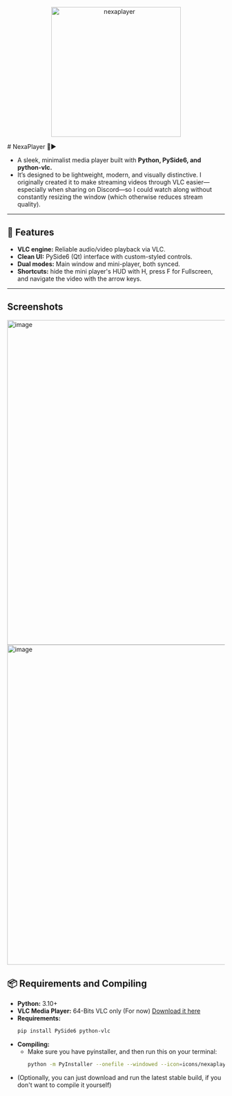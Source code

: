 <p align=center><img width="300" height="300" alt="nexaplayer" src="https://github.com/user-attachments/assets/51093eee-c5ed-4ac6-ba2a-3408f037d8e5" /></p>
# NexaPlayer 🎵▶️

- A sleek, minimalist media player built with **Python, PySide6, and python-vlc.** 
- It’s designed to be lightweight, modern, and visually distinctive. I originally created it to make streaming videos through VLC easier—especially when sharing on Discord—so I could watch along without constantly resizing the window (which otherwise reduces stream quality).

---

## 🚀 Features

- **VLC engine:** Reliable audio/video playback via VLC.
- **Clean UI:** PySide6 (Qt) interface with custom-styled controls.
- **Dual modes:** Main window and mini-player, both synced.
- **Shortcuts:** hide the mini player's HUD with H, press F for Fullscreen, and navigate the video with the arrow keys.

---

## Screenshots

<img width="1290" height="750" alt="image" src="https://github.com/user-attachments/assets/9ce6dc4e-8b44-48a4-b226-a791464f591a" />


<img width="1073" height="739" alt="image" src="https://github.com/user-attachments/assets/1e502d7f-4c99-4629-b3cd-4432662e4ff5" />



## 📦 Requirements and Compiling

- **Python:** 3.10+
- **VLC Media Player:** 64-Bits VLC only (For now) [Download it here](https://get.videolan.org/vlc/3.0.21/win64/vlc-3.0.21-win64.exe)
- **Requirements:**
  ```bash
  pip install PySide6 python-vlc

- **Compiling:**
  - Make sure you have pyinstaller, and then run this on your terminal:
    ```bash
    python -m PyInstaller --onefile --windowed --icon=icons/nexaplayer.ico --name NexaPlayer --hidden-import=vlc app.py
- (Optionally, you can just download and run the latest stable build, if you don't want to compile it yourself)

